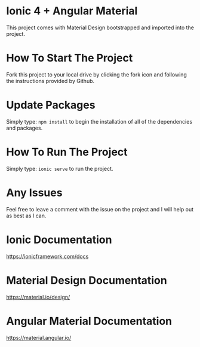 # Ionic 4 + Angular Material

This project comes with Material Design bootstrapped and imported into the project.

# How To Start The Project
Fork this project to your local drive by clicking the fork icon and following the instructions provided by Github.

# Update Packages
Simply type: `npm install` to begin the installation of all of the dependencies and packages.

# How To Run The Project
Simply type: `ionic serve` to run the project.

# Any Issues
Feel free to leave a comment with the issue on the project and I will help out as best as I can.

# Ionic Documentation
https://ionicframework.com/docs

# Material Design Documentation
https://material.io/design/

# Angular Material Documentation
https://material.angular.io/
